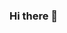 ### Hi there 👋

<!--
**Azizbek911/azizbek911** is a ✨ _special_ ✨ repository because its `README.md` (this file) appears on your GitHub profile.

Here are some ideas to get you started:
- 👋  Hi everyone I'm Azizbek
- 🕸  I'm WebDeveloper 👨🏻‍💻
- 👍🏻 My sites are here 👀 
- 🛑 i won’t stop researching 🛑
- 🕸  WebDeveloper this is not the end ❌
-->
